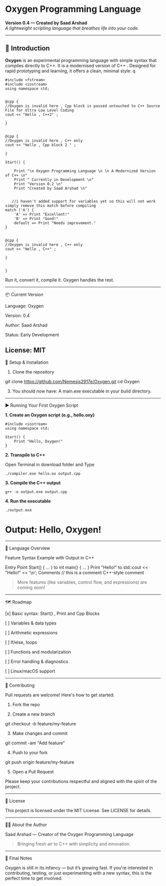 
# Oxygen Programming Language

**Version 0.4 — Created by Saad Arshad**  
*A lightweight scripting language that breathes life into your code.*

---

## 🚀 Introduction

**Oxygen** is an experimental programming language with simple syntax that compiles directly to C++. It is a modernised version of C++ . Designed for rapid prototyping and learning, it offers a clean, minimal style:
q
```oxygen
#include <fstream>
#include <iostream>
using namespace std;


@cpp {
//Oxygen is invalid here , Cpp block is passed untouched to C++ Source File for Ultra Low Level Coding
cout << "Hello , C++2" ;

}


@cpp {
//Oxygen is invalid here , C++ only
cout << "Hello , Cpp block 2 " ;

}

Start() {
     
    Print "\n Oxygen Programming Language \n \n A Modernized Version of C++ \n"
    Print " Currently in Development \n"
    Print "Version 0.2 \n" 
    Print "Created by Saad Arshad \n"


   //i haven't added support for variables yet so this will not work simply remove this match before compiling
match ('A') {
    'A' => Print "Excellent!"
    'B' => Print "Good!"
    default => Print "Needs improvement."
}
  

@cpp {
//Oxygen is invalid here , C++ only
cout << "Hello , C++" ;

}


}

```

Run it, convert it, compile it. Oxygen handles the rest.

----

📦 Current Version

Language: Oxygen

Version: 0.4

Author: Saad Arshad

Status: Early Development

License: MIT
---

🔧 Setup & Installation

1. Clone the repository

git clone https://github.com/Nemesis2917e/Oxygen.git
cd Oxygen


3. You should now have:
A main.exe executable in your build directory.




---

▶️ Running Your First Oxygen Script

**1. Create an Oxygen script (e.g., hello.oxy)**

```
#include <iostream>
using namespace std;

Start() {
    Print "Hello, Oxygen!"
}
```

**2. Transpile to C++**
   
   Open Terminal in download folder and Type
```
./compiler.exe hello.ox output.cpp

```

**3. Compile the C++ output**
```
g++ -o output.exe output.cpp

```

**4. Run the executable**
```
./output.exe
```

# Output: Hello, Oxygen!




---

🧠 Language Overview

Feature	Syntax Example	with Output in C++

Entry Point	Start() { … }	to int main() { … }
Print	 "Hello!" to 	std::cout << "Hello!" << '\n';
Comments	// this is a comment	C++-style comment


> More features (like variables, control flow, and expressions) are coming soon!




---

🗺️ Roadmap

[x] Basic syntax: Start() , Print and Cpp Blocks

[ ] Variables & data types

[ ] Arithmetic expressions

[ ] If/else, loops

[ ] Functions and modularization

[ ] Error handling & diagnostics

[ ] Linux/macOS support



---

🤝 Contributing

Pull requests are welcome! Here's how to get started:

1. Fork the repo


2. Create a new branch

git checkout -b feature/my-feature


3. Make changes and commit

git commit -am "Add feature"


4. Push to your fork

git push origin feature/my-feature


5. Open a Pull Request



Please keep your contributions respectful and aligned with the spirit of the project.


---

📄 License

This project is licensed under the MIT License.
See LICENSE for details.


---

👨‍💻 About the Author

Saad Arshad — Creator of the Oxygen Programming Language

> Bringing fresh air to C++ with simplicity and innovation.




---

💬 Final Notes

Oxygen is still in its infancy — but it’s growing fast.
If you're interested in contributing, testing, or just experimenting with a new syntax, this is the perfect time to get involved.
